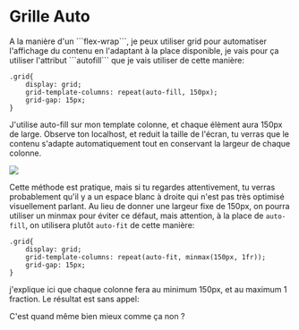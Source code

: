 <h1>Grille Auto</h1>
A la manière d'un ```flex-wrap```, je peux utiliser grid pour automatiser l'affichage du contenu en l'adaptant à la place disponible, je vais pour ça utiliser l'attribut ```autofill``` que je vais utiliser de cette manière:

```
.grid{
    display: grid;
    grid-template-columns: repeat(auto-fill, 150px);
    grid-gap: 15px;
}
```

J'utilise auto-fill sur mon template colonne, et chaque élèment aura 150px de large.
Observe ton localhost, et reduit la taille de l'écran, tu verras que le contenu s'adapte automatiquement tout en conservant la largeur de chaque colonne.

<img src="https://raw.githubusercontent.com/GuyVil1/Css-Grid---Bootstrap-prends-un-coup-de-vieux/master/Formation/img/grid007.png" />

Cette méthode est pratique, mais si tu regardes attentivement, tu verras probablement qu'il y a un espace blanc à droite qui n'est pas très optimisé visuellement parlant. Au lieu de donner une largeur fixe de 150px, on pourra utiliser un minmax pour éviter ce défaut, mais attention, à la place de ```auto-fill```, on utilisera plutôt ```auto-fit``` de cette manière:

```
.grid{
    display: grid;
    grid-template-columns: repeat(auto-fit, minmax(150px, 1fr));
    grid-gap: 15px;
}
```

j'explique ici que chaque colonne fera au minimum 150px, et au maximum 1 fraction. Le résultat est sans appel:

C'est quand même bien mieux comme ça non ? 


